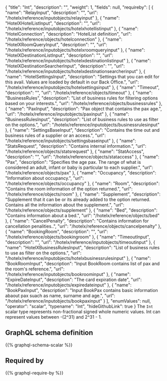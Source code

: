 {
  "title": "Int",
  "description": "",
  "weight": 1,
  "fields": null,
  "requireby": [
    {
      "name": "RelayInput",
      "description": "",
      "url": "/hotelx/reference/inputobjects/relayinput"
    },
    {
      "name": "HotelXHotelListInput",
      "description": "",
      "url": "/hotelx/reference/inputobjects/hotelxhotellistinput"
    },
    {
      "name": "HotelConnection",
      "description": "HotelList definition",
      "url": "/hotelx/reference/objects/hotelconnection"
    },
    {
      "name": "HotelXRoomQueryInput",
      "description": "",
      "url": "/hotelx/reference/inputobjects/hotelxroomqueryinput"
    },
    {
      "name": "HotelXDestinationListInput",
      "description": "",
      "url": "/hotelx/reference/inputobjects/hotelxdestinationlistinput"
    },
    {
      "name": "HotelXDestinationSearcherInput",
      "description": "",
      "url": "/hotelx/reference/inputobjects/hotelxdestinationsearcherinput"
    },
    {
      "name": "HotelSettingsInput",
      "description": "Settings that you can edit for this avail. Values are loaded by default in our Back Office.",
      "url": "/hotelx/reference/inputobjects/hotelsettingsinput"
    },
    {
      "name": "Timeout",
      "description": "",
      "url": "/hotelx/reference/objects/timeout"
    },
    {
      "name": "BusinessRules",
      "description": "List of business rules for filtering options based on your interests.",
      "url": "/hotelx/reference/objects/businessrules"
    },
    {
      "name": "PaxInput",
      "description": "Pax object that contains the pax age.",
      "url": "/hotelx/reference/inputobjects/paxinput"
    },
    {
      "name": "BusinessRulesInput",
      "description": "List of business rules to use as filter on the options.",
      "url": "/hotelx/reference/inputobjects/businessrulesinput"
    },
    {
      "name": "SettingsBaseInput",
      "description": "Contains the time out and business rules of a supplier or an access.",
      "url": "/hotelx/reference/inputobjects/settingsbaseinput"
    },
    {
      "name": "StatsRequest",
      "description": "Contains internal information.",
      "url": "/hotelx/reference/objects/statsrequest"
    },
    {
      "name": "StatAccess",
      "description": "",
      "url": "/hotelx/reference/objects/stataccess"
    },
    {
      "name": "Pax",
      "description": "Specifies the age pax. The range of what is considered an adult, infant or baby is particular to each supplier.",
      "url": "/hotelx/reference/objects/pax"
    },
    {
      "name": "Occupancy",
      "description": "Information about occupancy.",
      "url": "/hotelx/reference/objects/occupancy"
    },
    {
      "name": "Room",
      "description": "Contains the room information of the option returned.",
      "url": "/hotelx/reference/objects/room"
    },
    {
      "name": "Supplement",
      "description": "Supplement that it can be or its already added to the option returned. Contains all the information about the supplement.",
      "url": "/hotelx/reference/objects/supplement"
    },
    {
      "name": "Bed",
      "description": "Contains information about a bed.",
      "url": "/hotelx/reference/objects/bed"
    },
    {
      "name": "CancelPenalty",
      "description": "Contains information for cancellation penalities..",
      "url": "/hotelx/reference/objects/cancelpenalty"
    },
    {
      "name": "BookingRoom",
      "description": "",
      "url": "/hotelx/reference/objects/bookingroom"
    },
    {
      "name": "TimeoutInput",
      "description": "",
      "url": "/hotelx/reference/inputobjects/timeoutinput"
    },
    {
      "name": "HotelXBusinessRulesInput",
      "description": "List of business rules to use as filter on the options.",
      "url": "/hotelx/reference/inputobjects/hotelxbusinessrulesinput"
    },
    {
      "name": "BookRoomInput",
      "description": "Input BookRoom contains list of pax and the room's reference.",
      "url": "/hotelx/reference/inputobjects/bookroominput"
    },
    {
      "name": "ExpireDateInput",
      "description": "The card expiration date",
      "url": "/hotelx/reference/inputobjects/expiredateinput"
    },
    {
      "name": "BookPaxInput",
      "description": "Input BookPax contains basic information abaout pax suach as name, surname and age.",
      "url": "/hotelx/reference/inputobjects/bookpaxinput"
    }
  ],
  "enumValues": null,
  "operator": "scalar",
  "typename": "Int",
  "hideGithubLink": true
}
The `Int` scalar type represents non-fractional signed whole numeric values. Int can represent values between -(2^31) and 2^31 - 1. 
## GraphQL schema definition

{{% graphql-schema-scalar %}}

## Required by

{{% graphql-require-by %}}
